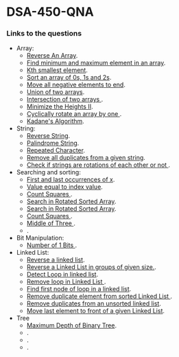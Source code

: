 # DSA-450-QNA

### Links to the questions
  - Array:
    - [Reverse An Array](https://practice.geeksforgeeks.org/problems/reverse-an-array/1).
    - [Find minimum and maximum element in an array](https://practice.geeksforgeeks.org/problems/find-minimum-and-maximum-element-in-an-array4428).
    - [Kth smallest element](https://practice.geeksforgeeks.org/problems/kth-smallest-element5635).
    - [Sort an array of 0s, 1s and 2s](https://practice.geeksforgeeks.org/problems/sort-an-array-of-0s-1s-and-2s4231).
    - [Move all negative elements to end](https://www.geeksforgeeks.org/move-negative-numbers-beginning-positive-end-constant-extra-space/). 
    - [Union of two arrays](https://practice.geeksforgeeks.org/problems/union-of-two-arrays3538).
    - [Intersection of two arrays ](https://leetcode.com/problems/intersection-of-two-arrays/submissions/).
    - [Minimize the Heights II](https://practice.geeksforgeeks.org/problems/minimize-the-heights3351).
    - [Cyclically rotate an array by one ](https://practice.geeksforgeeks.org/problems/cyclically-rotate-an-array-by-one2614/1).
    - [Kadane's Algorithm](https://practice.geeksforgeeks.org/problems/kadanes-algorithm-1587115620/1#).
  - String:
    - [Reverse String](https://leetcode.com/problems/reverse-string).
    - [Palindrome String](https://practice.geeksforgeeks.org/problems/palindrome-string0817).
    - [Repeated Character](https://practice.geeksforgeeks.org/problems/repeated-character2058).
    - [Remove all duplicates from a given string](https://practice.geeksforgeeks.org/problems/remove-all-duplicates-from-a-given-string4321).
    - [Check if strings are rotations of each other or not ](https://practice.geeksforgeeks.org/problems/check-if-strings-are-rotations-of-each-other-or-not-1587115620).
  - Searching and sorting:
    - [First and last occurrences of x](https://practice.geeksforgeeks.org/problems/first-and-last-occurrences-of-x3116).
    - [Value equal to index value](https://practice.geeksforgeeks.org/problems/value-equal-to-index-value1330).
    - [Count Squares ](https://practice.geeksforgeeks.org/problems/count-squares3649).
    - [ Search in Rotated Sorted Array](https://leetcode.com/problems/search-in-rotated-sorted-array).
    - [Search in Rotated Sorted Array](https://leetcode.com/problems/search-in-rotated-sorted-array).
    - [Count Squares ](https://practice.geeksforgeeks.org/problems/count-squares3649).
    - [Middle of Three ](https://practice.geeksforgeeks.org/problems/count-squares3649).
    - []().
  - Bit Manipulation:
    - [Number of 1 Bits ](https://practice.geeksforgeeks.org/problems/set-bits0143).
  - Linked List:
    - [Reverse a linked list](https://www.geeksforgeeks.org/reverse-a-linked-list/).
    - [Reverse a Linked List in groups of given size.](https://practice.geeksforgeeks.org/problems/reverse-a-linked-list-in-groups-of-given-size/1).
    - [Detect Loop in linked list](https://practice.geeksforgeeks.org/problems/detect-loop-in-linked-list/1).
    - [Remove loop in Linked List ](https://practice.geeksforgeeks.org/problems/remove-loop-in-linked-list/1).
    - [Find first node of loop in a linked list](https://www.geeksforgeeks.org/find-first-node-of-loop-in-a-linked-list/).
    - [Remove duplicate element from sorted Linked List ](https://practice.geeksforgeeks.org/problems/remove-duplicate-element-from-sorted-linked-list/1).
    - [Remove duplicates from an unsorted linked list](https://practice.geeksforgeeks.org/problems/remove-duplicates-from-an-unsorted-linked-list/1).
    - [Move last element to front of a given Linked List](https://www.geeksforgeeks.org/move-last-element-to-front-of-a-given-linked-list/).
  - Tree
    - [Maximum Depth of Binary Tree](https://leetcode.com/problems/maximum-depth-of-binary-tree/).
    - []().
    - []().
    - []().
